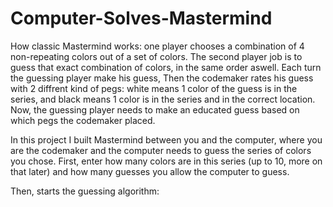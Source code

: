 # Computer-Solves-Mastermind

How classic Mastermind works: one player chooses a combination of 4 non-repeating colors out of a set of colors. The second player job is to guess that exact combination of colors, in the same order aswell. Each turn the guessing player make his guess, Then the codemaker rates his guess with 2 diffrent kind of pegs: white means 1 color of the guess is in the series, and black means 1 color is in the series and in the correct location. Now, the guessing player needs to make an educated guess based on which pegs the codemaker placed.

In this project I built Mastermind between you and the computer, where you are the codemaker and the computer needs to guess the series of colors you chose. First, enter how many colors are in this series (up to 10, more on that later) and how many guesses you allow the computer to guess.

Then, starts the guessing algorithm:

